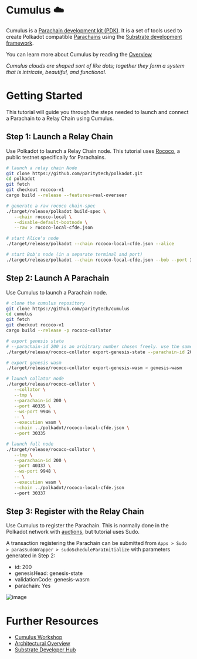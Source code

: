 # Cumulus :cloud:

Cumulus is a [Parachain development kit (PDK)](https://wiki.polkadot.network/docs/en/build-pdk). It is a set of tools used to create Polkadot compatible [Parachains](https://substrate.dev/docs/en/knowledgebase/getting-started/glossary#parachain) using the [Substrate development framework](http://substrate.dev/).

You can learn more about Cumulus by reading the [Overview](docs/overview.md)

_Cumulus clouds are shaped sort of like dots; together they form a system that is intricate, beautiful, and functional._

# Getting Started

This tutorial will guide you through the steps needed to launch and connect a Parachain to a Relay Chain using Cumulus.

## Step 1: Launch a Relay Chain
Use Polkadot to launch a Relay Chain node. This tutorial uses [Rococo](https://polkadot.network/introducing-rococo-polkadots-parachain-testnet/), a public testnet specifically for Parachains. 

```bash
# launch a relay chain Node
git clone https://github.com/paritytech/polkadot.git
cd polkadot
git fetch
git checkout rococo-v1
cargo build --release --features=real-overseer

# generate a raw rococo chain-spec
./target/release/polkadot build-spec \
   --chain rococo-local \
   --disable-default-bootnode \
   --raw > rococo-local-cfde.json

# start Alice's node
./target/release/polkadot --chain rococo-local-cfde.json --alice

# start Bob's node (in a separate terminal and port)
./target/release/polkadot --chain rococo-local-cfde.json --bob --port 30334

```

## Step 2: Launch A Parachain
Use Cumulus to launch a Parachain node.

```bash
# clone the cumulus repository
git clone https://github.com/paritytech/cumulus
cd cumulus
git fetch
git checkout rococo-v1
cargo build --release -p rococo-collator

# export genesis state
# --parachain-id 200 is an arbitrary number chosen freely. use the same parachain id everywhere
./target/release/rococo-collator export-genesis-state --parachain-id 200 > genesis-state

# export genesis wasm
./target/release/rococo-collator export-genesis-wasm > genesis-wasm

# launch collator node
./target/release/rococo-collator \
   --collator \
   --tmp \
   --parachain-id 200 \
   --port 40335 \
   --ws-port 9946 \
   -- \
   --execution wasm \
   --chain ../polkadot/rococo-local-cfde.json \
   --port 30335

# launch full node
./target/release/rococo-collator \
   --tmp \
   --parachain-id 200 \
   --port 40337 \
   --ws-port 9948 \
   -- \
   --execution wasm \
   --chain ../polkadot/rococo-local-cfde.json 
   --port 30337
```

## Step 3: Register with the Relay Chain
Use Cumulus to register the Parachain. This is normally done in the Polkadot network with [auctions](https://wiki.polkadot.network/docs/en/learn-auction), but tutorial uses Sudo.

A transaction registering the Parachain can be submitted from `Apps > Sudo > parasSudoWrapper > sudoScheduleParaInitialize` with parameters generated in Step 2:

- id: 200
- genesisHead: genesis-state
- validationCode: genesis-wasm
- parachain: Yes


![image](https://user-images.githubusercontent.com/2915325/99548884-1be13580-2987-11eb-9a8b-20be658d34f9.png)

# Further Resources
- [Cumulus Workshop](https://substrate.dev/cumulus-workshop/#/en/)
- [Architectural Overview](docs/overview.md)
- [Substrate Developer Hub](https://substrate.dev/en/)
